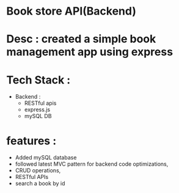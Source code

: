 # Book store API(Backend)

# Desc : created a simple book management app using express

# Tech Stack :
 - Backend : 
    - RESTful apis
    - express.js
    - mySQL DB

# features :
- Added mySQL database
- followed latest MVC pattern for backend code optimizations,
- CRUD operations,
- RESTful APIs
- search a book by id